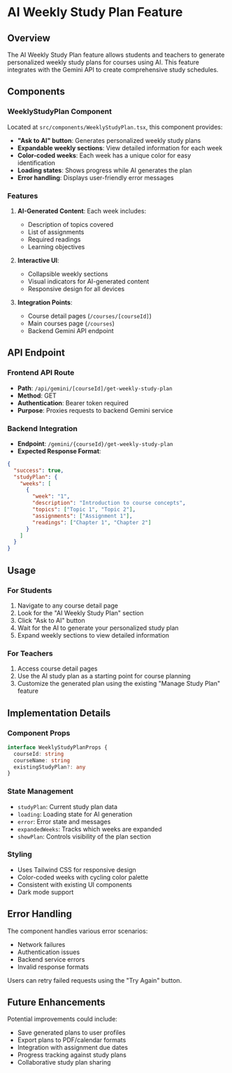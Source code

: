 # AI Weekly Study Plan Feature

## Overview

The AI Weekly Study Plan feature allows students and teachers to generate personalized weekly study plans for courses using AI. This feature integrates with the Gemini API to create comprehensive study schedules.

## Components

### WeeklyStudyPlan Component

Located at `src/components/WeeklyStudyPlan.tsx`, this component provides:

- **"Ask to AI" button**: Generates personalized weekly study plans
- **Expandable weekly sections**: View detailed information for each week
- **Color-coded weeks**: Each week has a unique color for easy identification
- **Loading states**: Shows progress while AI generates the plan
- **Error handling**: Displays user-friendly error messages

### Features

1. **AI-Generated Content**: Each week includes:
   - Description of topics covered
   - List of assignments
   - Required readings
   - Learning objectives

2. **Interactive UI**:
   - Collapsible weekly sections
   - Visual indicators for AI-generated content
   - Responsive design for all devices

3. **Integration Points**:
   - Course detail pages (`/courses/[courseId]`)
   - Main courses page (`/courses`)
   - Backend Gemini API endpoint

## API Endpoint

### Frontend API Route
- **Path**: `/api/gemini/[courseId]/get-weekly-study-plan`
- **Method**: GET
- **Authentication**: Bearer token required
- **Purpose**: Proxies requests to backend Gemini service

### Backend Integration
- **Endpoint**: `/gemini/{courseId}/get-weekly-study-plan`
- **Expected Response Format**:
```json
{
  "success": true,
  "studyPlan": {
    "weeks": [
      {
        "week": "1",
        "description": "Introduction to course concepts",
        "topics": ["Topic 1", "Topic 2"],
        "assignments": ["Assignment 1"],
        "readings": ["Chapter 1", "Chapter 2"]
      }
    ]
  }
}
```

## Usage

### For Students
1. Navigate to any course detail page
2. Look for the "AI Weekly Study Plan" section
3. Click "Ask to AI" button
4. Wait for the AI to generate your personalized study plan
5. Expand weekly sections to view detailed information

### For Teachers
1. Access course detail pages
2. Use the AI study plan as a starting point for course planning
3. Customize the generated plan using the existing "Manage Study Plan" feature

## Implementation Details

### Component Props
```typescript
interface WeeklyStudyPlanProps {
  courseId: string
  courseName: string
  existingStudyPlan?: any
}
```

### State Management
- `studyPlan`: Current study plan data
- `loading`: Loading state for AI generation
- `error`: Error state and messages
- `expandedWeeks`: Tracks which weeks are expanded
- `showPlan`: Controls visibility of the plan section

### Styling
- Uses Tailwind CSS for responsive design
- Color-coded weeks with cycling color palette
- Consistent with existing UI components
- Dark mode support

## Error Handling

The component handles various error scenarios:
- Network failures
- Authentication issues
- Backend service errors
- Invalid response formats

Users can retry failed requests using the "Try Again" button.

## Future Enhancements

Potential improvements could include:
- Save generated plans to user profiles
- Export plans to PDF/calendar formats
- Integration with assignment due dates
- Progress tracking against study plans
- Collaborative study plan sharing 